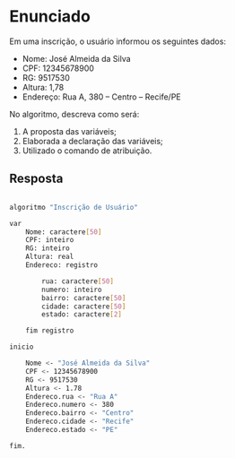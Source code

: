 # Enunciado

Em uma inscrição, o usuário informou os seguintes dados:

- Nome: José Almeida da Silva
- CPF: 12345678900
- RG: 9517530
- Altura: 1,78
- Endereço: Rua A, 380 – Centro – Recife/PE

No algoritmo, descreva como será:

1. A proposta das variáveis;
2. Elaborada a declaração das variáveis;
3. Utilizado o comando de atribuição.

## Resposta

```bash

algoritmo "Inscrição de Usuário"

var
    Nome: caractere[50]
    CPF: inteiro
    RG: inteiro
    Altura: real
    Endereco: registro

        rua: caractere[50]
        numero: inteiro
        bairro: caractere[50]
        cidade: caractere[50]
        estado: caractere[2]

    fim registro

inicio

    Nome <- "José Almeida da Silva"
    CPF <- 12345678900
    RG <- 9517530
    Altura <- 1.78
    Endereco.rua <- "Rua A"
    Endereco.numero <- 380
    Endereco.bairro <- "Centro"
    Endereco.cidade <- "Recife"
    Endereco.estado <- "PE"

fim.

```

